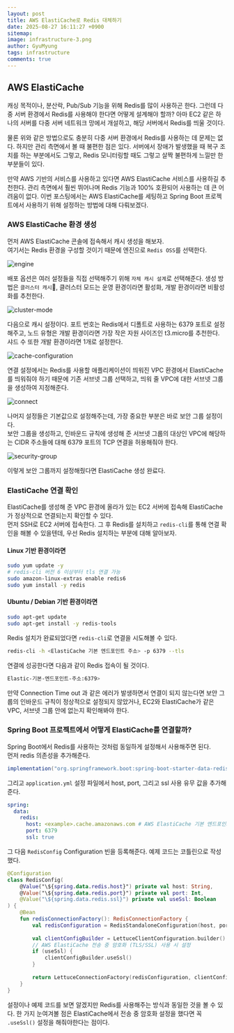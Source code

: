 ```yaml
---
layout:	post
title: AWS ElastiCache로 Redis 대체하기
date: 2025-08-27 16:11:27 +0900
sitemap: 
image: infrastructure-3.png
author: GyuMyung
tags: infrastructure
comments: true
---
```


## AWS ElastiCache
캐싱 목적이나, 분산락, Pub/Sub 기능을 위해 Redis를 많이 사용하곤 한다. 그런데 다중 서버 환경에서 Redis를 사용해야 한다면 어떻게 설계해야 할까? 아마 EC2 같은 하나의 서버를 다중 서버 네트워크 망에서 개설하고, 해당 서버에서 Redis를 띄울 것이다.

물론 위와 같은 방법으로도 충분히 다중 서버 환경에서 Redis를 사용하는 데 문제는 없다. 하지만 관리 측면에서 볼 때 불편한 점은 있다. 서버에서 장애가 발생했을 때 복구 조치를 하는 부분에서도 그렇고, Redis 모니터링할 때도 그렇고 살짝 불편하게 느낄만 한 부분들이 있다.

만약 AWS 기반의 서비스를 사용하고 있다면 AWS ElastiCache 서비스를 사용하길 추천한다. 관리 측면에서 훨씬 뛰어나며 Redis 기능과 100% 호환되어 사용하는 데 큰 어려움이 없다. 이번 포스팅에서는 AWS ElastiCache를 세팅하고 Spring Boot 프로젝트에서 사용하기 위해 설정하는 방법에 대해 다뤄보겠다.

### AWS ElastiCache 환경 생성
먼저 AWS ElastiCache 콘솔에 접속해서 캐시 생성을 해보자.<br>
여기서는 Redis 환경을 구성할 것이기 때문에 엔진으로 `Redis OSS`를 선택한다.

![engine](https://i.imgur.com/1A7aKTf.png)

배포 옵션은 여러 설정들을 직접 선택해주기 위해 `자체 캐시 설계`로 선택해준다. 생성 방법은 `클러스터 캐시`, 클러스터 모드는 운영 환경이라면 활성화, 개발 환경이라면 비활성화를 추천한다.

![cluster-mode](https://i.imgur.com/zmIz0xb.png)

다음으로 캐시 설정이다. 포트 번호는 Redis에서 디폴트로 사용하는 6379 포트로 설정해주고, 노드 유형은 개발 환경이라면 가장 작은 자원 사이즈인 t3.micro를 추천한다. 샤드 수 또한 개발 환경이라면 1개로 설정한다.

![cache-configuration](https://i.imgur.com/kwhRrzb.png)

연결 설정에서는 Redis를 사용할 애플리케이션이 띄워진 VPC 환경에서 ElastiCache를 띄워줘야 하기 때문에 기존 서브넷 그룹 선택하고, 띄워 줄 VPC에 대한 서브넷 그룹을 생성하여 지정해준다.

![connect](https://i.imgur.com/BFLilj5.png)

나머지 설정들은 기본값으로 설정해주는데, 가장 중요한 부분은 바로 보안 그룹 설정이다.<br>
보안 그룹을 생성하고, 인바운드 규칙에 생성해 준 서브넷 그룹의 대상인 VPC에 해당하는 CIDR 주소들에 대해 6379 포트의 TCP 연결을 허용해줘야 한다.

![security-group](https://i.imgur.com/Nzrtz2D.png)

이렇게 보안 그룹까지 설정해줬다면 ElastiCache 생성 완료다.

### ElastiCache 연결 확인
ElastiCache를 생성해 준 VPC 환경에 올라가 있는 EC2 서버에 접속해 ElastiCache가 정상적으로 연결되는지 확인할 수 있다.<br>
먼저 SSH로 EC2 서버에 접속한다. 그 후 Redis를 설치하고 `redis-cli`를 통해 연결 확인을 해볼 수 있을텐데, 우선 Redis 설치하는 부분에 대해 알아보자.

#### Linux 기반 환경이라면
```bash
sudo yum update -y
# redis-cli 버전 6 이상부터 tls 연결 가능
sudo amazon-linux-extras enable redis6
sudo yum install -y redis
```

#### Ubuntu / Debian 기반 환경이라면
```bash
sudo apt-get update
sudo apt-get install -y redis-tools
```

Redis 설치가 완료되었다면 `redis-cli`로 연결을 시도해볼 수 있다.

```bash
redis-cli -h <ElastiCache 기본 엔드포인트 주소> -p 6379 --tls
```

연결에 성공한다면 다음과 같이 Redis 접속이 될 것이다.

```bash
Elastic-기본-엔드포인트-주소:6379> 
```

만약 Connection Time out 과 같은 에러가 발생하면서 연결이 되지 않는다면 보안 그룹의 인바운드 규칙이 정상적으로 설정되지 않았거나, EC2와 ElastiCache가 같은 VPC, 서브넷 그룹 안에 없는지 확인해봐야 한다.

### Spring Boot 프로젝트에서 어떻게 ElastiCache를 연결할까?
Spring Boot에서 Redis를 사용하는 것처럼 동일하게 설정해서 사용해주면 된다.<br>
먼저 redis 의존성을 추가해준다.

```gradle
implementation("org.springframework.boot:spring-boot-starter-data-redis")
```

그리고 `application.yml` 설정 파일에서 host, port, 그리고 ssl 사용 유무 값을 추가해준다.

```yml
spring:
  data:  
    redis:  
      host: <example>.cache.amazonaws.com # AWS ElastiCache 기본 엔드포인트
      port: 6379
      ssl: true
```

그 다음 `RedisConfig` Configuration 빈을 등록해준다. 예제 코드는 코틀린으로 작성했다.

```kotlin
@Configuration  
class RedisConfig(  
    @Value("\${spring.data.redis.host}") private val host: String,  
    @Value("\${spring.data.redis.port}") private val port: Int,  
    @Value("\${spring.data.redis.ssl}") private val useSsl: Boolean  
) {
    @Bean  
    fun redisConnectionFactory(): RedisConnectionFactory {  
        val redisConfiguration = RedisStandaloneConfiguration(host, port)  
      
        val clientConfigBuilder = LettuceClientConfiguration.builder()  
        // AWS ElastiCache 전송 중 암호화 (TLS/SSL) 사용 시 설정  
        if (useSsl) {  
            clientConfigBuilder.useSsl()  
        }  
      
        return LettuceConnectionFactory(redisConfiguration, clientConfigBuilder.build())
    }
}
```

설정이나 예제 코드를 보면 알겠지만 Redis를 사용해주는 방식과 동일한 것을 볼 수 있다. 한 가지 눈여겨볼 점은 ElastiCache에서 전송 중 암호화 설정을 했다면 꼭 `.useSsl()` 설정을 해줘야한다는 점이다.

